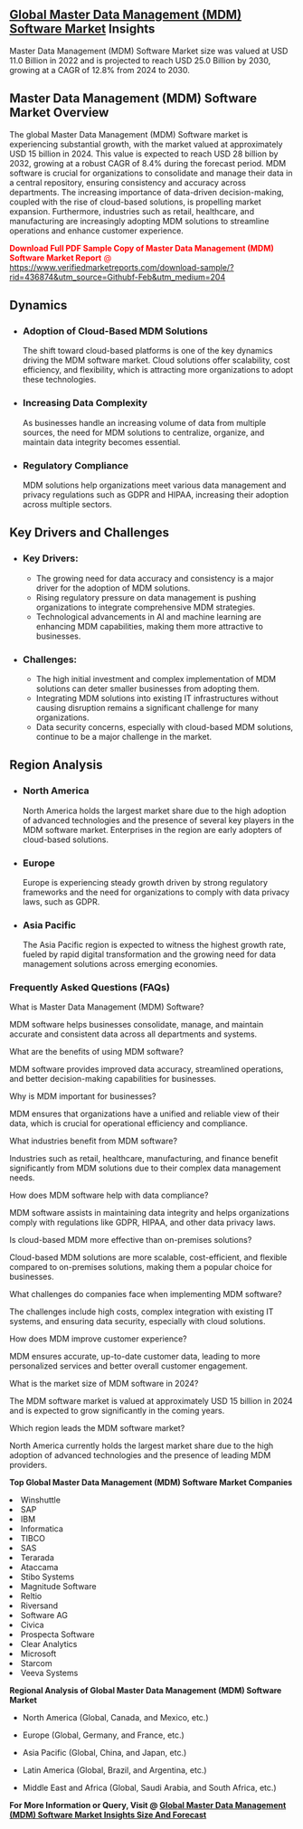<h2><a href="https://www.verifiedmarketreports.com/download-sample/?rid=436874&amp;utm_source=Githubf&amp;utm_medium=204" target="_blank">Global Master Data Management (MDM) Software Market</a> Insights</h2><p>Master Data Management (MDM) Software Market size was valued at USD 11.0 Billion in 2022 and is projected to reach USD 25.0 Billion by 2030, growing at a CAGR of 12.8% from 2024 to 2030.</p><p> <h2>Master Data Management (MDM) Software Market Overview</h2> <p>The global Master Data Management (MDM) Software market is experiencing substantial growth, with the market valued at approximately USD 15 billion in 2024. This value is expected to reach USD 28 billion by 2032, growing at a robust CAGR of 8.4% during the forecast period. MDM software is crucial for organizations to consolidate and manage their data in a central repository, ensuring consistency and accuracy across departments. The increasing importance of data-driven decision-making, coupled with the rise of cloud-based solutions, is propelling market expansion. Furthermore, industries such as retail, healthcare, and manufacturing are increasingly adopting MDM solutions to streamline operations and enhance customer experience.</p> <p><p><span class=""><span style="color: #ff0000;"><strong>Download Full PDF Sample Copy of Master Data Management (MDM) Software Market Report</strong> @ </span><a href="https://www.verifiedmarketreports.com/download-sample/?rid=436874&amp;utm_source=Githubf-Feb&amp;utm_medium=204" target="_blank">https://www.verifiedmarketreports.com/download-sample/?rid=436874&amp;utm_source=Githubf-Feb&amp;utm_medium=204</a></span></p></p> <h2>Dynamics</h2> <ul> <li><h3>Adoption of Cloud-Based MDM Solutions</h3> The shift toward cloud-based platforms is one of the key dynamics driving the MDM software market. Cloud solutions offer scalability, cost efficiency, and flexibility, which is attracting more organizations to adopt these technologies.</li> <li><h3>Increasing Data Complexity</h3> As businesses handle an increasing volume of data from multiple sources, the need for MDM solutions to centralize, organize, and maintain data integrity becomes essential.</li> <li><h3>Regulatory Compliance</h3> MDM solutions help organizations meet various data management and privacy regulations such as GDPR and HIPAA, increasing their adoption across multiple sectors.</li> </ul> <h2>Key Drivers and Challenges</h2> <ul> <li><h3>Key Drivers:</h3> <ul> <li>The growing need for data accuracy and consistency is a major driver for the adoption of MDM solutions.</li> <li>Rising regulatory pressure on data management is pushing organizations to integrate comprehensive MDM strategies.</li> <li>Technological advancements in AI and machine learning are enhancing MDM capabilities, making them more attractive to businesses.</li> </ul> </li> <li><h3>Challenges:</h3> <ul> <li>The high initial investment and complex implementation of MDM solutions can deter smaller businesses from adopting them.</li> <li>Integrating MDM solutions into existing IT infrastructures without causing disruption remains a significant challenge for many organizations.</li> <li>Data security concerns, especially with cloud-based MDM solutions, continue to be a major challenge in the market.</li> </ul> </li> </ul> <h2>Region Analysis</h2> <ul> <li><h3>North America</h3> North America holds the largest market share due to the high adoption of advanced technologies and the presence of several key players in the MDM software market. Enterprises in the region are early adopters of cloud-based solutions.</li> <li><h3>Europe</h3> Europe is experiencing steady growth driven by strong regulatory frameworks and the need for organizations to comply with data privacy laws, such as GDPR.</li> <li><h3>Asia Pacific</h3> The Asia Pacific region is expected to witness the highest growth rate, fueled by rapid digital transformation and the growing need for data management solutions across emerging economies.</li> </ul> <h3>Frequently Asked Questions (FAQs)</h3> <p>What is Master Data Management (MDM) Software?</p> <p>MDM software helps businesses consolidate, manage, and maintain accurate and consistent data across all departments and systems.</p> <p>What are the benefits of using MDM software?</p> <p>MDM software provides improved data accuracy, streamlined operations, and better decision-making capabilities for businesses.</p> <p>Why is MDM important for businesses?</p> <p>MDM ensures that organizations have a unified and reliable view of their data, which is crucial for operational efficiency and compliance.</p> <p>What industries benefit from MDM software?</p> <p>Industries such as retail, healthcare, manufacturing, and finance benefit significantly from MDM solutions due to their complex data management needs.</p> <p>How does MDM software help with data compliance?</p> <p>MDM software assists in maintaining data integrity and helps organizations comply with regulations like GDPR, HIPAA, and other data privacy laws.</p> <p>Is cloud-based MDM more effective than on-premises solutions?</p> <p>Cloud-based MDM solutions are more scalable, cost-efficient, and flexible compared to on-premises solutions, making them a popular choice for businesses.</p> <p>What challenges do companies face when implementing MDM software?</p> <p>The challenges include high costs, complex integration with existing IT systems, and ensuring data security, especially with cloud solutions.</p> <p>How does MDM improve customer experience?</p> <p>MDM ensures accurate, up-to-date customer data, leading to more personalized services and better overall customer engagement.</p> <p>What is the market size of MDM software in 2024?</p> <p>The MDM software market is valued at approximately USD 15 billion in 2024 and is expected to grow significantly in the coming years.</p> <p>Which region leads the MDM software market?</p> <p>North America currently holds the largest market share due to the high adoption of advanced technologies and the presence of leading MDM providers.</p> </p><p><strong>Top Global Master Data Management (MDM) Software Market Companies</strong></p><div data-test-id=""><p><li>Winshuttle</li><li> SAP</li><li> IBM</li><li> Informatica</li><li> TIBCO</li><li> SAS</li><li> Terarada</li><li> Ataccama</li><li> Stibo Systems</li><li> Magnitude Software</li><li> Reltio</li><li> Riversand</li><li> Software AG</li><li> Civica</li><li> Prospecta Software</li><li> Clear Analytics</li><li> Microsoft</li><li> Starcom</li><li> Veeva Systems</li></p><div><strong>Regional Analysis of&nbsp;Global Master Data Management (MDM) Software Market</strong></div><ul><li dir="ltr"><p dir="ltr">North America&nbsp;(Global, Canada, and Mexico, etc.)</p></li><li dir="ltr"><p dir="ltr">Europe (Global, Germany, and France, etc.)</p></li><li dir="ltr"><p dir="ltr">Asia Pacific&nbsp;(Global, China, and Japan, etc.)</p></li><li dir="ltr"><p dir="ltr">Latin America&nbsp;(Global, Brazil, and Argentina, etc.)</p></li><li dir="ltr">Middle East and Africa&nbsp;(Global, Saudi Arabia, and South Africa, etc.)</li></ul><p><strong>For More Information or Query, Visit @&nbsp;</strong><strong><a href="https://www.verifiedmarketreports.com/product/master-data-management-mdm-software-market/?utm_source=Githubf&amp;utm_medium=204" target="_blank">Global Master Data Management (MDM) Software Market Insights Size And Forecast</a></strong></p></div>
